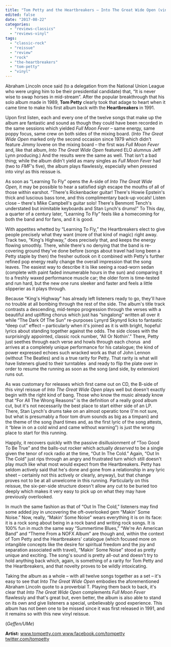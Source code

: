 ```yaml
---
title: "Tom Petty and the Heartbreakers – Into The Great Wide Open (vinyl reissue)"
edited: false
date: "2017-08-22"
categories:
  - "reviews-classics"
  - "reviews-vinyl"
tags:
  - "classic-rock"
  - "reissue"
  - "review"
  - "rock"
  - "the-heartbreakers"
  - "tom-petty"
  - "vinyl"
---
```


Abraham Lincoln once said (to a delegation from the National Union League who were urging him to be their presidential candidate) that, “It is never wise to swap horses in mid-stream”. After the popular breakthrough that his solo album made in 1989, **Tom Petty** clearly took that adage to heart when it came time to make his first album back with the **Heartbreakers** in 1991.

Upon first listen, each and every one of the twelve songs that make up the album are fantastic and sound as though they could have been recorded in the same sessions which yielded _Full Moon Fever_ – same energy, same poppy focus, same crew on both sides of the mixing board. (_Into The Great Wide Open_ marked only the second occasion since 1979 which didn't feature Jimmy Iovene on the mixing board – the first was _Full Moon Fever_ and, like that album, _Into The Great Wide Open_ featured ELO alumnus Jeff Lynn producing.) And the results were the same as well. That isn't a bad thing; while the album didn't yield as many singles as _Full Moon Fever_ had (two to _FMF_'s five), the album plays flawlessly, especially when pressed into vinyl as this reissue is.

As soon as “Learning To Fly” opens the A-side of _Into The Great Wide Open,_ it may be possible to hear a satisfied sigh escape the mouths of all of those within earshot. “There's Rickenbacker guitar! There's Howie Epstein's thick and luscious bass tone, and this complimentary back-up vocals! Listen close – there's Mike Campbell's guitar solo! There's Benmont Tench's understated but inimitable keyboards and Stan Lynch's drums!” To This day, a quarter of a century later, “Learning To Fly” feels like a homecoming for both the band and for fans, and it is good.

With appetites whetted by “Learning To Fly,” the Heartbreakers elect to give people precisely what they want (more of that kind of magic) right away. Track two, “King's Highway,” does precisely that, and keeps the energy flowing smoothly. There, while there's no denying that the band is re-covering ground they've done before (songs about travel had long been a Petty staple by then) the fresher outlook on it combined with Petty's further refined pop energy really change the overall impression that the song leaves. The easiest way to describe it is like seeing a road-worn sedan (complete with paint faded innumerable hours in the sun) and comparing it to a freshly waxed performance muscle car; the older form is time-tested and run hard, but the new one runs sleeker and faster and feels a little slipperier as it plays through.

Because “King's Highway” has already left listeners ready to go, they'll have no trouble at all bombing through the rest of the side. The album's title track contrasts a descending, mid-tempo progression through the verses with a beautiful and uplifting chorus which just has “singalong” written all over it while “The Dark Of The Sun” re-purposes Lynyrd Skynyrd licks to fantastic “deep cut” effect – particularly when it's joined as it is with bright, hopeful lyrics about standing together against the odds. The side closes with the surprisingly appointed, classic rock number, “All Or Nothin'.” There, Petty just seethes through each verse and howls through each chorus  and arrives at a completely unique performance for his catalogue; the kind of power expressed echoes such wracked work as that of John Lennon (without The Beatles) and is a true rarity for Petty. That rarity is what will have listeners glued to their turntables  and ready to flip the plate over in order to resume the running as soon as the song (and side, by extension) runs out.

As was customary for releases which first came out on CD, the B-side of this vinyl reissue of _Into The Great Wide Open_ plays well but doesn't exactly begin with the right kind of bang. Those who know the music already know that “For All The Wrong Reasons” is the definition of a really good album cut, but it's not necessarily the best place to start either side of an LP. There, Stan Lynch's drums take on an almost operatic tone (I'm not sure, but what is presumably a floor tom drum sounds as big as a timpani) and the theme of the song (hard times and, as the first lyric of the song attests, it “blew in on a cold wind and came without warning”) is just the wrong place to start for this running.

Happily, it recovers quickly with the passive disillusionment of “Too Good To Be True” and the balls-out rocker which actually _deserved_ to be a single given the tenor of rock radio at the time, “Out In The Cold.” Again, “Out In The Cold” just rips through an angry and frustrated turn which still doesn't play much like what most would expect from the Heartbreakers. Petty has seldom actively said that he's done and gone from a relationship in any lyric sheet – certainly not this actively or clearly, anyway), but that change proves not to be at all unwelcome in this running. Particularly on this reissue, the six-per-side structure doesn't allow any cut to be buried too deeply which makes it very easy to pick up on what they may have previously overlooked.

In much the same fashion as that of “Out In The Cold,” listeners may find some added joy in uncovering the oft-overlooked gem “Makin' Some Noise.” Now, really, “Makin' Some Noise” wears everything it is on its face: it is a rock song about being in a rock band and writing rock songs. It is 100% fun in much the same way “Summertime Blues,” “We're An American Band” and “Theme From a NOFX Album” are though and, within the context of Tom Petty and the Heartbreakers' catalogue (which focused more on intangible concepts like the desire for spiritual freedom and the joy and separation associated with travel), “Makin' Some Noise” stood as pretty unique and exciting. The song's sound is pretty all-out and doesn't try to hold anything back which, again, is something of a rarity for Tom Petty and the Heartbreakers, and that novelty proves to be wildly intoxicating.

Taking the album as a whole – with all twelve songs together as a set – it's easy to see that _Into The Great Wide Open_ embodies the aforementioned Abraham Lincoln quote to a proverbial T. Playing them back to back, it's clear that _Into The Great Wide Open_ complements _Full Moon Fever_ flawlessly and that's great but, even better, the album is also able to stand on its own and give listeners a special, unbelievably good experience. This album has not been one to be missed since it was first released in 1991, and it remains so with this new vinyl reissue.

(_Geffen/UMe_)

**Artist:** [www.tompetty.com www.facebook.com/tompetty twitter.com/tompetty](http://www.tompetty.com/40?ref=https://www.google.ca/)
